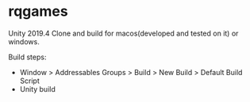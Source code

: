 # rqgames

Unity 2019.4
Clone and build for macos(developed and tested on it) or windows.

Build steps:
- Window > Addressables Groups > Build > New Build > Default Build Script
- Unity build
